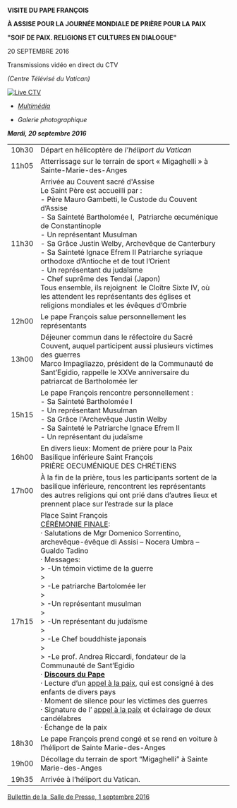 **VISITE DU PAPE FRANÇOIS**

**À ASSISE POUR LA JOURNÉE MONDIALE DE PRIÈRE POUR LA PAIX**

**"SOIF DE PAIX. RELIGIONS ET CULTURES EN DIALOGUE"**

20 SEPTEMBRE 2016

Transmissions vidéo en direct du CTV

*(Centre Télévisé du Vatican)*

[![Live CTV](http://w2.vatican.va/content/dam/francesco/images/img/player.jpg)](http://www.ctv.va/content/ctv/it/livetv.html)

- *[Multimédia](http://w2.vatican.va/content/francesco/fr/events/event.dir.html/content/vaticanevents/fr/2016/9/20/assisipreghierapace.html)*

- *Galerie photographique*


***Mardi, 20 septembre 2016***

|     |     |     |
| --- | --- | --- |
| 10h30 | Départ en hélicoptère de *l'héliport du Vatican* |  |
| 11h05 | Atterrissage sur le terrain de sport « Migaghelli » à Sainte-Marie-des-Anges |  |
| 11h30 | Arrivée au Couvent sacré d'Assise <br>Le Saint Père est accueilli par :<br>\- Père Mauro Gambetti, le Custode du Couvent d’Assise <br>\- Sa Sainteté Bartholomée I,  Patriarche œcuménique de Constantinople<br>\- Un représentant Musulman<br>\- Sa Grâce Justin Welby, Archevêque de Canterbury<br>\- Sa Sainteté Ignace Efrem II Patriarche syriaque orthodoxe d’Antioche et de tout l’Orient <br>\- Un représentant du judaïsme<br>\- Chef suprême des Tendai (Japon) <br>Tous ensemble, ils rejoignent  le Cloître Sixte IV, où les attendent les représentants des églises et religions mondiales et les évêques d’Ombrie |  |
| 12h00 | Le pape François salue personnellement les représentants |  |
| 13h00 | Déjeuner commun dans le réfectoire du Sacré Couvent, auquel participent aussi plusieurs victimes des guerres<br> Marco Impagliazzo, président de la Communauté de Sant’Egidio, rappelle le XXVe anniversaire du patriarcat de Bartholomée Ier |  |
| 15h15 | Le pape François rencontre personnellement :<br> \- Sa Sainteté Bartholomée I<br> \- Un représentant Musulman<br> \- Sa Grâce l'Archevêque Justin Welby<br> \- Sa Sainteté le Patriarche Ignace Efrem II <br> \- Un représentant du judaïsme |  |
| 16h00 | En divers lieux: Moment de prière pour la Paix <br>Basilique inférieure Saint François<br>PRIÈRE OECUMÉNIQUE DES CHRÉTIENS |  |
| 17h00 | À la fin de la prière, tous les participants sortent de la basilique inférieure, rencontrent les représentants des autres religions qui ont prié dans d’autres lieux et prennent place sur l’estrade sur la place |  |
| 17h15 | Place Saint François<br>[CÉRÉMONIE FINALE](http://w2.vatican.va/content/francesco/fr/events/event.dir.html/content/vaticanevents/fr/2016/9/20/assisipreghierapace.html): <br>· Salutations de Mgr Domenico Sorrentino, archevêque-évêque di Assisi – Nocera Umbra –Gualdo Tadino <br>· Messages: <br>> -Un témoin victime de la guerre<br>> <br>>  -Le patriarche Bartolomée Ier<br>> <br>>  -Un représentant musulman<br>> <br>>  -Un représentant du judaïsme<br>> <br>>  -Le Chef bouddhiste japonais<br>> <br>>  -Le prof. Andrea Riccardi, fondateur de la Communauté de Sant’Egidio<br>· **[Discours du Pape](http://w2.vatican.va/content/francesco/fr/speeches/2016/september/documents/papa-francesco_20160920_assisi-preghiera-pace.html#Discours)**<br>· Lecture d’un [appel à la paix](http://w2.vatican.va/content/francesco/fr/speeches/2016/september/documents/papa-francesco_20160920_assisi-preghiera-pace.html#Appel), qui est consigné à des enfants de divers pays <br>· Moment de silence pour les victimes des guerres<br>· Signature de l’ [appel à la paix](http://w2.vatican.va/content/francesco/fr/speeches/2016/september/documents/papa-francesco_20160920_assisi-preghiera-pace.html#Appel) et éclairage de deux candélabres <br>· Échange de la paix |  |
| 18h30 | Le pape François prend congé et se rend en voiture à l’héliport de Sainte Marie-des-Anges |  |
| 19h00 | Décollage du terrain de sport “Migaghelli” à Sainte Marie-des-Anges |  |
| 19h35 | Arrivée à l’héliport du Vatican. |  |

[Bullettin de la  Salle de Presse, 1 septembre 2016](http://press.vatican.va/content/salastampa/fr/bollettino/pubblico/2016/09/01/0611/01376.html)